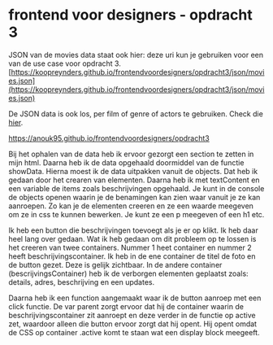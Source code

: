 # frontend voor designers - opdracht 3

JSON van de movies data staat ook hier:
deze uri kun je gebruiken voor een van de use case voor opdracht 3.
[https://koopreynders.github.io/frontendvoordesigners/opdracht3/json/movies.json](https://koopreynders.github.io/frontendvoordesigners/opdracht3/json/movies.json)

De JSON data is ook los, per film of genre of actors te gebruiken. Check die [hier](https://github.com/KoopReynders/frontendvoordesigners/tree/master/opdracht3/json).

https://anouk95.github.io/frontendvoordesigners/opdracht3

Bij het ophalen van de data heb ik ervoor gezorgt een section te zetten in mijn html. Daarna heb ik de data opgehaald doormiddel van de functie showData. Hierna moest ik de data uitpakken vanuit de objects. Dat heb ik gedaan door het crearen van elementen. Daarna heb ik met textContent en een variable de items zoals beschrijvingen opgehaald. Je kunt in de console de objects openen waarin je de benamingen kan zien waar vanuit je ze kan aanroepen. Zo kan je de elementen creeren en ze een waarde meegeven om ze in css te kunnen bewerken. Je kunt ze een p meegeven of een h1 etc.


Ik heb een button die beschrijvingen toevoegt als je er op klikt. Ik heb daar heel lang over gedaan.
Wat ik heb gedaan om dit probleem op te lossen is het creeren van twee containers.
Nummer 1 heet container en nummer 2 heeft beschrijvingscontainer. 
Ik heb in de ene container de titel de foto en de button gezet. Deze is gelijk zichtbaar.
In de andere container (bescrijvingsContainer) heb ik de verborgen elementen geplaatst zoals:
details, adres, beschrijving en een updates.

Daarna heb ik een function aangemaakt waar ik de button aanroep met een click functie. De var parent zorgt ervoor dat hij de container waarin de beschrijvingscontainer zit aanroept en deze verder in de functie op active zet, waardoor alleen die button ervoor zorgt dat hij opent. Hij opent omdat de CSS op container .active komt te staan wat een display block meegeeft. 

